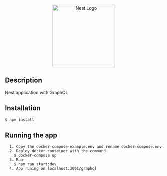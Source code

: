 <p align="center">
  <a href="http://nestjs.com/" target="blank"><img src="https://nestjs.com/img/logo-small.svg" width="200" alt="Nest Logo" /></a>
</p>

## Description

Nest application with GraphQL

## Installation

```bash
$ npm install
```

## Running the app 

```
  1. Copy the docker-compose-example.env and rename docker-compose.env
  2. Deploy docker container with the command 
    $ docker-compose up
  3. Run
    $ npm run start:dev
  4. App runing on localhost:3001/graphql
```